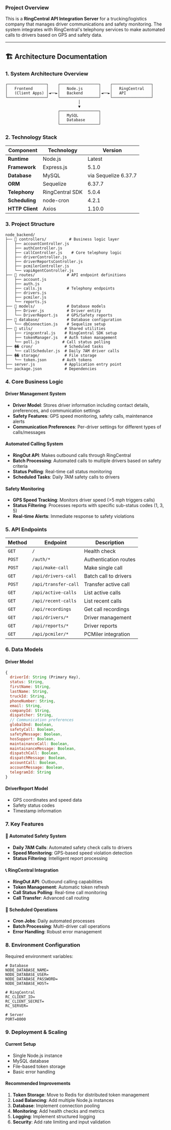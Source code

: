 ### **Project Overview**
This is a **RingCentral API Integration Server** for a trucking/logistics company that manages driver communications and safety monitoring. The system integrates with RingCentral's telephony services to make automated calls to drivers based on GPS and safety data.

---

## 🏗️ **Architecture Documentation**

### **1. System Architecture Overview**

```
┌─────────────────┐    ┌─────────────────┐    ┌─────────────────┐
│   Frontend      │    │   Node.js       │    │   RingCentral   │
│   (Client Apps) │◄──►│   Backend       │◄──►│   API           │
└─────────────────┘    └─────────────────┘    └─────────────────┘
                                │
                                ▼
                       ┌─────────────────┐
                       │   MySQL         │
                       │   Database      │
                       └─────────────────┘
```

### **2. Technology Stack**

| Component | Technology | Version |
|-----------|------------|---------|
| **Runtime** | Node.js | Latest |
| **Framework** | Express.js | 5.1.0 |
| **Database** | MySQL | via Sequelize 6.37.7 |
| **ORM** | Sequelize | 6.37.7 |
| **Telephony** | RingCentral SDK | 5.0.4 |
| **Scheduling** | node-cron | 4.2.1 |
| **HTTP Client** | Axios | 1.10.0 |

### **3. Project Structure**

```
node_backend/
├── 📁 controllers/          # Business logic layer
│   ├── accountController.js
│   ├── authController.js
│   ├── callController.js    # Core telephony logic
│   ├── driverController.js
│   ├── driverReportsController.js
│   ├── pcmilerController.js
│   └── vapiAgentController.js
├── 📁 routes/              # API endpoint definitions
│   ├── account.js
│   ├── auth.js
│   ├── calls.js           # Telephony endpoints
│   ├── drivers.js
│   ├── pcmiler.js
│   └── reports.js
├── 📁 models/              # Database models
│   ├── Driver.js          # Driver entity
│   └── DriverReport.js    # GPS/Safety reports
├── 📁 database/            # Database configuration
│   └── dbConnection.js    # Sequelize setup
├── 📁 utils/              # Shared utilities
│   ├── ringcentral.js    # RingCentral SDK setup
│   ├── tokenManager.js   # Auth token management
│   └── poll.js          # Call status polling
├── �� cron/              # Scheduled tasks
│   └── callScheduler.js  # Daily 7AM driver calls
├── �� storage/           # File storage
│   └── token.json       # Auth tokens
├── server.js             # Application entry point
└── package.json          # Dependencies
```

### **4. Core Business Logic**

#### **Driver Management System**
- **Driver Model**: Stores driver information including contact details, preferences, and communication settings
- **Safety Features**: GPS speed monitoring, safety calls, maintenance alerts
- **Communication Preferences**: Per-driver settings for different types of calls/messages

#### **Automated Calling System**
- **RingOut API**: Makes outbound calls through RingCentral
- **Batch Processing**: Automated calls to multiple drivers based on safety criteria
- **Status Polling**: Real-time call status monitoring
- **Scheduled Tasks**: Daily 7AM safety calls to drivers

#### **Safety Monitoring**
- **GPS Speed Tracking**: Monitors driver speed (>5 mph triggers calls)
- **Status Filtering**: Processes reports with specific sub-status codes (1, 3, 5)
- **Real-time Alerts**: Immediate response to safety violations

### **5. API Endpoints**

| Method | Endpoint | Description |
|--------|----------|-------------|
| `GET` | `/` | Health check |
| `POST` | `/auth/*` | Authentication routes |
| `POST` | `/api/make-call` | Make single call |
| `GET` | `/api/drivers-call` | Batch call to drivers |
| `POST` | `/api/transfer-call` | Transfer active call |
| `GET` | `/api/active-calls` | List active calls |
| `GET` | `/api/recent-calls` | List recent calls |
| `GET` | `/api/recordings` | Get call recordings |
| `GET` | `/api/drivers/*` | Driver management |
| `GET` | `/api/reports/*` | Driver reports |
| `GET` | `/api/pcmiler/*` | PCMiler integration |

### **6. Data Models**

#### **Driver Model**
```javascript
{
  driverId: String (Primary Key),
  status: String,
  firstName: String,
  lastName: String,
  truckId: String,
  phoneNumber: String,
  email: String,
  companyId: String,
  dispatcher: String,
  // Communication preferences
  globalDnd: Boolean,
  safetyCall: Boolean,
  safetyMessage: Boolean,
  hosSupport: Boolean,
  maintainanceCall: Boolean,
  maintainanceMessage: Boolean,
  dispatchCall: Boolean,
  dispatchMessage: Boolean,
  accountCall: Boolean,
  accountMessage: Boolean,
  telegramId: String
}
```

#### **DriverReport Model**
- GPS coordinates and speed data
- Safety status codes
- Timestamp information

### **7. Key Features**

#### **🔔 Automated Safety System**
- **Daily 7AM Calls**: Automated safety check calls to drivers
- **Speed Monitoring**: GPS-based speed violation detection
- **Status Filtering**: Intelligent report processing

#### **📞 RingCentral Integration**
- **RingOut API**: Outbound calling capabilities
- **Token Management**: Automatic token refresh
- **Call Status Polling**: Real-time call monitoring
- **Call Transfer**: Advanced call routing

#### **🔄 Scheduled Operations**
- **Cron Jobs**: Daily automated processes
- **Batch Processing**: Multi-driver call operations
- **Error Handling**: Robust error management

### **8. Environment Configuration**

Required environment variables:
```env
# Database
NODE_DATABASE_NAME=
NODE_DATABASE_USER=
NODE_DATABASE_PASSWORD=
NODE_DATABASE_HOST=

# RingCentral
RC_CLIENT_ID=
RC_CLIENT_SECRET=
RC_SERVER=

# Server
PORT=8000
```

### **9. Deployment & Scaling**

#### **Current Setup**
- Single Node.js instance
- MySQL database
- File-based token storage
- Basic error handling

#### **Recommended Improvements**
1. **Token Storage**: Move to Redis for distributed token management
2. **Load Balancing**: Add multiple Node.js instances
3. **Database**: Implement connection pooling
4. **Monitoring**: Add health checks and metrics
5. **Logging**: Implement structured logging
6. **Security**: Add rate limiting and input validation
